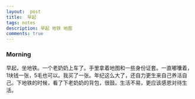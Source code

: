 ```yaml
---
layout:  post
title:  早起
tags: notes
description: 早起 地铁 地图
comments: true
---
```


### Morning

早起，坐地铁。一个老奶奶上车了。手里拿着地图和一些身份证套。一直嘟囔着，1块钱一张，5毛也可以。我买了一张。年纪这么大了，还自力更生来自己养活自己。下地铁的时候，看了下老奶奶的背包，很鼓。生活不易，更应该感恩对待生活。